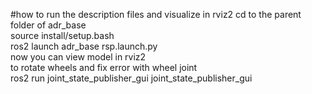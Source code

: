 #how to run the description files and visualize in rviz2
cd to the parent folder of adr_base<br>
source install/setup.bash<br>
ros2 launch adr_base rsp.launch.py<br>
now you can view model in rviz2<br>
to rotate wheels and fix error with wheel joint<br>
ros2 run joint_state_publisher_gui joint_state_publisher_gui<br>
